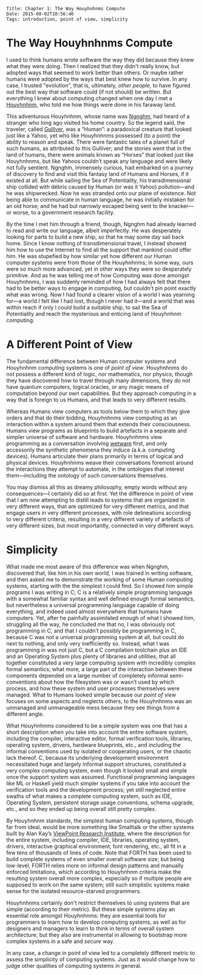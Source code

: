     Title: Chapter 1: The Way Houyhnhnms Compute
    Date: 2015-08-02T10:56:46
    Tags: introduction, point of view, simplicity

# The Way Houyhnhnms Compute

I used to think humans wrote software the way they did
because they knew what they were doing.
Then I realized that they didn't really know,
but adopted ways that seemed to work better than others.
Or maybe rather humans were adopted by the ways that best knew how to survive.
In any case, I trusted "evolution", that is, ultimately, _other people_,
to have figured out the best way that software could (if not should) be written.
But everything I knew about computing changed when one day I met a
[Houyhnhnm](http://en.wikipedia.org/wiki/Houyhnhnm),
who told me how things were done in his faraway land.

<!-- more -->

This adventurous Houyhnhnm, whose name was [Ngnghm](https://twitter.com/Ngnghm),
had heard of a stranger who long ago visited his home country.
So the legend said, the traveler, called
[Gulliver](https://www.gutenberg.org/files/17157/17157-h/17157-h.htm),
was a “Human”: a paradoxical creature that looked just like a Yahoo,
yet who like Houyhnhnms possessed (to a point) the ability to reason and speak.
There were fantastic tales of a planet full of such humans,
as attributed to this Gulliver;
and the stories went that in the land of humans,
there were animals known as “Horses” that looked just like Houyhnhnms,
but like Yahoos couldn’t speak any language and were likely not fully sentient.
Ngnghm, immensely curious, had embarked on a journey of discovery
to find and visit this fantasy land of Humans and Horses, if it existed at all.
But while sailing the Sea of Potentiality, his transdimensional ship
collided with débris caused by Human (or was it Yahoo) pollution—and he was shipwrecked.
Now he was stranded onto our plane of existence.
Not being able to communicate in human language,
he was initially mistaken for an old horse; and he had but narrowly
escaped being sent to the knacker—or worse, to a government research facility.

By the time I met him through a friend, though,
Ngnghm had already learned to read and write our language, albeit imperfectly.
He was desperately looking for parts to build a new ship,
so that he may some day sail back home.
Since I know nothing of transdimensional travel,
I instead showed him how to use the Internet
to find all the support that mankind could offer him.
He was stupefied by how similar yet how different
our Human computer systems were from those of the Houyhnhnms;
in some way, ours were so much more advanced,
yet in other ways they were so desperately primitive.
And as he was telling me of how Computing was done amongst Houyhnhnms,
I was suddenly reminded of how I had always felt that
there had to be better ways to engage in computing,
but couldn't pin point exactly what was wrong.
Now I had found a clearer vision
of a world I was yearning for—a world I felt like I had lost,
though I never had it—and a world that was within reach
if only I could build a suitable ship,
to sail the Sea of Potentiality and reach
the mysterious and enticing land of Houyhnhnm computing.


# A Different Point of View

The fundamental difference between Human computer systems and
Houyhnhnm computing systems is one of _point of view_.
Houyhnhnms do not possess a different kind of logic, nor mathematics, nor physics;
though they have discovered how to travel through many dimensions,
they do not have quantum computers, logical oracles,
or any magic means of computation beyond our own capabilities.
But they approach computing in a way that is foreign to us Humans,
and that leads to very different results.

Whereas Humans view computers as tools below them to which they give
orders and that do their bidding, Houyhnhnms view computing as an
interaction within a system around them that extends their
consciousness. Humans view programs as blueprints to build artefacts
in a separate and simpler universe of software and
hardware. Houyhnhnms view programming as a conversation involving
[wetware](https://en.wikipedia.org/wiki/Wetware_(brain)) first, and
only accessorily the synthetic phenomena they induce (a.k.a. computing
devices). Humans articulate their plans primarily in terms of logical
and physical devices. Houyhnhnms weave their conversations foremost
around the interactions they attempt to automate,
in the ontologies that interest them—including the ontology of such conversations themselves.

You may dismiss all this as dreamy philosophy,
empty words without any consequences—I certainly did so at first.
Yet the difference in point of view that I am now attempting to distill
leads to systems that are organized in very different ways,
that are optimized for very different metrics,
and that engage users in very different processes,
with role delineations according to very different criteria,
resulting in a very different variety of artefacts of very different sizes,
but most importantly, connected in very different ways.


# Simplicity

What made me most aware of this difference was when Ngnghm,
discovered that, like him in his own world, I was trained in writing software,
and then asked me to demonstrate the working of some Human computing systems,
starting with the the simplest I could find.
So I showed him simple programs I was writing in C;
C is a relatively simple programming language
with a somewhat familiar syntax and well defined enough formal semantics,
but nevertheless a universal programming language capable of doing everything,
and indeed used almost everywhere that humans have computers.
Yet, after he painfully assimilated enough of what I showed him, struggling all the way,
he concluded me that no, I was obviously not programming in C,
and that I couldn’t possibly be programming in C,
because C was not a universal programming system at all,
but could do next to nothing, and only very inefficiently so.
Instead, what I was programming in was not just C, but
a C compilation toolchain plus an IDE and an Operating System plus plenty of libraries and utilities, that
all together constituted a very large computing system with incredibly complex formal semantics;
what more, a large part of the interaction between these components depended on a large number of
completely informal semi-conventions about how the filesystem was or wasn’t used by which process,
and how these system and user processes themselves were managed.
What to Humans looked simple because our _point of view_
focuses on some aspects and neglects others,
to the Houyhnhnms was an unmanaged and unmanageable mess
because they see things from a different angle.

What Houyhnhnms considered to be a simple system was one that has
a short description when you take into account the entire software system,
including the compiler, interactive editor, formal verification tools,
libraries, operating system, drivers, hardware blueprints, etc.,
and including the informal conventions used by isolated or cooperating users,
or the chaotic lack thereof.
C, because its underlying development environment necessitated
huge and largely informal support structures,
constituted a very complex computing system, even though
it looked small and simple once the support system was assumed.
Functional programming languages like ML or Haskell yield much simpler systems
if you take into account the verification tools and the development process;
yet still neglected entire swaths of what makes a complete computing system,
such as IDE, Operating System, persistent storage usage conventions, schema upgrade, etc.,
and so they ended up being overall still pretty complex.

By Houyhnhnm standards, the simplest human computing systems, though far from ideal,
would be more something like Smalltalk or the other systems
built by Alan Kay’s [ViewPoint Research Institute](http://vpri.org/),
where the description for the entire system, including compiler, IDE, libraries, operating system,
drivers, interactive graphical environment, font rendering, etc.,
all fit in a few tens of thousands of lines of code.
Note that FORTH has been used to build complete systems of even smaller overall software size;
but being low-level, FORTH relies more on
informal design patterns and manually enforced limitations,
which according to Houyhnhnm criteria make the resulting system overall more complex,
especially so if multiple people are supposed to work on the same system;
still such simplistic systems make sense for the isolated resource-starved programmers.

Houyhnhnms certainly don't restrict themselves to using systems that are simple (according to their metric).
But these simple systems play an essential role amongst Houyhnhnms:
they are essential tools for programmers to learn how to develop computing systems,
as well as for designers and managers to learn to think in terms of overall system architecture;
but they also are instrumental in allowing to bootstrap more complex systems in a safe and _secure_ way.

In any case, a change in point of view led to a completely different metric
to assess the simplicity of computing systems.
Just as it would change how to judge other qualities of computing systems in general.
